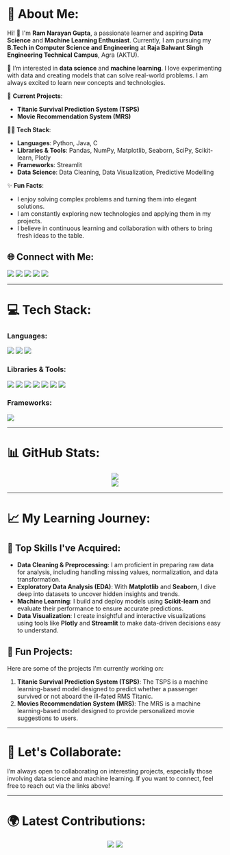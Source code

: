 # 🌟 About Me:
Hi! 👋 I'm **Ram Narayan Gupta**, a passionate learner and aspiring **Data Science** and **Machine Learning Enthusiast**. Currently, I am pursuing my **B.Tech in Computer Science and Engineering** at **Raja Balwant Singh Engineering Technical Campus**, Agra (AKTU).

🔭 I’m interested in **data science** and **machine learning**. I love experimenting with data and creating models that can solve real-world problems. I am always excited to learn new concepts and technologies.

💼 **Current Projects**:
- **Titanic Survival Prediction System (TSPS)**
- **Movie Recommendation System (MRS)**
  
👨‍💻 **Tech Stack**:
- **Languages**: Python, Java, C
- **Libraries & Tools**: Pandas, NumPy, Matplotlib, Seaborn, SciPy, Scikit-learn, Plotly
- **Frameworks**: Streamlit
- **Data Science**: Data Cleaning, Data Visualization, Predictive Modelling

✨ **Fun Facts**:
- I enjoy solving complex problems and turning them into elegant solutions.
- I am constantly exploring new technologies and applying them in my projects.
- I believe in continuous learning and collaboration with others to bring fresh ideas to the table.

## 🌐 Connect with Me:
<p align="left">
  <a href="https://github.com/ram-narayan-gupta-02"><img src="https://img.shields.io/badge/GitHub-%23121011.svg?style=for-the-badge&logo=github&logoColor=white"/></a>
  <a href="mailto:ramnrngupta@gmail.com"><img src="https://img.shields.io/badge/Gmail-D14836?style=for-the-badge&logo=gmail&logoColor=white" /></a>
  <a href="https://linkedin.com/in/ram-narayan-gupta"><img src="https://img.shields.io/badge/LinkedIn-0077B5?style=for-the-badge&logo=linkedin&logoColor=white"/></a>
  <a href="https://www.hackerrank.com/profile/ramnrngupta"><img src="https://img.shields.io/badge/HackerRank-2EC866?style=for-the-badge&logo=HackerRank&logoColor=white"/></a>
  <a href="https://leetcode.com/u/ramnrngupta/"><img src="https://img.shields.io/badge/LeetCode-FFA116?style=for-the-badge&logo=LeetCode&logoColor=white"/></a>
</p>

---

# 💻 Tech Stack:

### Languages:
<p align="left">
  <img src="https://img.shields.io/badge/C-00599C?style=for-the-badge&logo=c&logoColor=white"/>
  <img src="https://img.shields.io/badge/Python-3776AB?style=for-the-badge&logo=python&logoColor=white"/>
  <img src="https://img.shields.io/badge/Java-007396?style=for-the-badge&logo=java&logoColor=white"/>
</p>

### Libraries & Tools:
<p align="left">
  <img src="https://img.shields.io/badge/NumPy-013243?style=for-the-badge&logo=numpy&logoColor=white"/>
  <img src="https://img.shields.io/badge/Pandas-150458?style=for-the-badge&logo=pandas&logoColor=white"/>
  <img src="https://img.shields.io/badge/Matplotlib-11557C?style=for-the-badge&logo=matplotlib&logoColor=white"/>
  <img src="https://img.shields.io/badge/Seaborn-2E4C6D?style=for-the-badge&logo=seaborn&logoColor=white"/>
  <img src="https://img.shields.io/badge/SciPy-8CAAE6?style=for-the-badge&logo=scipy&logoColor=white"/>
  <img src="https://img.shields.io/badge/Scikit--learn-F7931E?style=for-the-badge&logo=scikit-learn&logoColor=white"/>
  <img src="https://img.shields.io/badge/Plotly-3F4F75?style=for-the-badge&logo=plotly&logoColor=white"/>
</p>

### Frameworks:
<p align="left">
  <img src="https://img.shields.io/badge/Streamlit-FF4B4B?style=for-the-badge&logo=streamlit&logoColor=white"/>
</p>

---

# 📊 GitHub Stats:
<p align="center">
  <img src="https://github-readme-stats.vercel.app/api?username=ram-narayan-gupta-02&theme=dark&hide_border=false&include_all_commits=true&count_private=true"/><br>
<!--   <img src="https://github-readme-streak-stats.herokuapp.com/?user=ram-narayan-gupta-02&theme=dark&hide_border=false"/><br> -->
  <!--<img src="https://github-readme-stats.vercel.app/api/top-langs/?username=ram-narayan-gupta-02&layout=compact&theme=tokyonight"/>
</p> -->
<img src="https://github-contributor-stats.vercel.app/api?username=ram-narayan-gupta-02&limit=5&theme=dark&combine_all_yearly_contributions=true"/>

---

# 📈 My Learning Journey:

## 🧠 Top Skills I've Acquired:
- **Data Cleaning & Preprocessing**: I am proficient in preparing raw data for analysis, including handling missing values, normalization, and data transformation.
- **Exploratory Data Analysis (EDA)**: With **Matplotlib** and **Seaborn**, I dive deep into datasets to uncover hidden insights and trends.
- **Machine Learning**: I build and deploy models using **Scikit-learn** and evaluate their performance to ensure accurate predictions.
- **Data Visualization**: I create insightful and interactive visualizations using tools like **Plotly** and **Streamlit** to make data-driven decisions easy to understand.

## 🚀 Fun Projects:
Here are some of the projects I'm currently working on:
1. **Titanic Survival Prediction System (TSPS)**: The TSPS is a machine learning-based model designed to predict whether a passenger survived or not aboard the ill-fated RMS Titanic.
2. **Movies Recommendation System (MRS)**: The MRS is a machine learning-based model designed to provide personalized movie suggestions to users.
---

# 📅 Let's Collaborate:
I’m always open to collaborating on interesting projects, especially those involving data science and machine learning. If you want to connect, feel free to reach out via the links above!

---
<!--
# 🏆 Achievements:
- **Kaggle Competitions**: Participated in data science challenges and continuously improving my skills by tackling real-world datasets.
- **Open Source Contributions**: Contributing to open-source repositories to enhance my learning and give back to the community.
---
-->
<!--
# 📍 Fun Stats About My GitHub:
- 🌱 I’ve committed to over **--** repositories
- 🔥 I’ve participated in **--** hackathons and machine learning challenges
- 🛠️ I’ve contributed to **--** open-source projects
---
-->

# 🌍 Latest Contributions:
<p align="center">
  <a href="https://github.com/ram-narayan-gupta-02/Titanic-Survival-System"><img src="https://img.shields.io/badge/Titanic%20Survival%20System-4CAF50?style=for-the-badge&logo=github&logoColor=white" /></a>
  <a href="https://github.com/ram-narayan-gupta-02/Movie-Recommendation-System"><img src="https://img.shields.io/badge/Movie%20Recommendation%20System-009688?style=for-the-badge&logo=github&logoColor=white" /></a>
</p>
